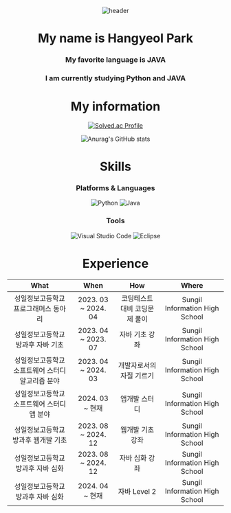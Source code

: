 <div align="center">
  
![header](https://capsule-render.vercel.app/api?type=waving&color=auto&height=300&section=header&text=Welcome&fontSize=90)
  
 # My name is Hangyeol Park

 ### My favorite language is JAVA
 ### I am currently studying Python and JAVA
 
# My information<br>
[![Solved.ac Profile](http://mazassumnida.wtf/api/v2/generate_badge?boj=parkhangyeol)](https://solved.ac/parkhangyeol/)

![Anurag's GitHub stats](https://github-readme-stats.vercel.app/api?username=Hangyeol0516&show_icons=true&theme=radical)

# Skills<br>
### Platforms & Languages
![Python](https://img.shields.io/badge/Python-3776AB.svg?&style=for-the-badge&logo=Python&logoColor=white)
![Java](https://img.shields.io/badge/Java-0B4984.svg?style=for-the-badge&logo=openjdk&logoColor=white)

### Tools<br>
![Visual Studio Code](https://img.shields.io/badge/Visual%20Studio%20Code-007ACC.svg?&style=for-the-badge&logo=Visual%20Studio%20Code&logoColor=white)
![Eclipse](https://img.shields.io/badge/Eclipse-2C2255.svg?&style=for-the-badge&logo=Eclipse&logocolor=white)

<h1> Experience </h1>

| What | When | How | Where |
|:--------:|:--------:|:--------:|:--------:|
| 성일정보고등학교 프로그래머스 동아리 | 2023. 03 ~ 2024. 04 | 코딩테스트 대비 코딩문제 풀이  | Sungil Information High School |
| 성일정보고등학교 방과후 자바 기초 | 2023. 04 ~ 2023. 07 | 자바 기초 강좌   | Sungil Information High School |  
| 성일정보고등학교 소프트웨어 스터디 알고리즘 분야 | 2023. 04 ~ 2024. 03 | 개발자로서의 자질 기르기  | Sungil Information High School |
| 성일정보고등학교 소프트웨어 스터디 앱 분야 | 2024. 03 ~ 현재 | 앱개발 스터디  | Sungil Information High School |
| 성일정보고등학교 방과후 웹개발 기초 | 2023. 08 ~ 2024. 12 | 웹개발 기초 강좌   | Sungil Information High School |  
| 성일정보고등학교 방과후 자바 심화 | 2023. 08 ~ 2024. 12 | 자바 심화 강좌   | Sungil Information High School |  
| 성일정보고등학교 방과후 자바 심화 | 2024. 04 ~ 현재 | 자바 Level 2   | Sungil Information High School |  
</div>
